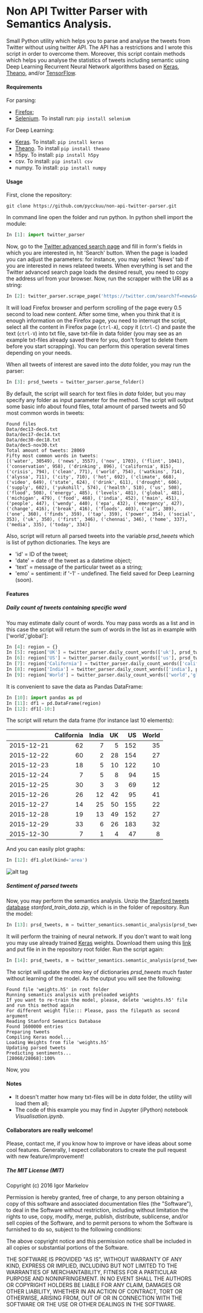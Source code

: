 # Non API Twitter Parser with Semantics Analysis.
Small Python utility which helps you to parse and analyse the tweets from Twitter without using twitter API. The API has a restrictions and I wrote this script in order to overcome them. Moreover, this script contain methods which helps you analyse the statistics of tweets including semantic using Deep Learning Recurrent Neural Network algorithms based on [Keras](http://keras.io/), [Theano](https://github.com/Theano/Theano), and/or [TensorFlow](https://github.com/tensorflow/tensorflow). 

#### Requirements

For parsing:
- [Firefox](https://www.mozilla.org/en-US/firefox/desktop/);
- [Selenium](https://github.com/SeleniumHQ/selenium/tree/master/py). To install run: ```pip install selenium```

For Deep Learning:
- [Keras](http://keras.io/). To install: ```pip install keras```
- [Theano](https://github.com/Theano/Theano). To install ```pip install theano```
- h5py. To install: ```pip install h5py```
- csv. To install: ```pip install csv```
- numpy. To install: ```pip install numpy```


#### Usage

First, clone the repository:

```
git clone https://github.com/pycckuu/non-api-twitter-parser.git
```

In command line open the folder and run python. In python shell import the module:

```python
In [1]: import twitter_parser
```

Now, go to the [Twitter advanced search page](https://twitter.com/search-advanced?lang=en) and fill in form's fields in  which you are interested in, hit 'Search' button. When the page is loaded you can adjust the parameters: for instance, you may select 'News' tab if you  are interested in news relateed tweets. When everything is set and the Twitter advanced search page loads the desired result, you need to copy the address url from your browser. Now, run the scrapper with the URI as a string:

```python
In [2]: twitter_parser.scrape_page('https://twitter.com/search?f=news&vertical=news&q=water&src=typd&lang=en')
```

It will load Firefox browser and perform scrolling of the page every 0.5 second to load new content. After some time, when you think that it is enough information on the Firefox page, you need to interrupt the script, select all the content in Firefox page (```ctrl-A```), copy it (```ctrl-C```) and paste the text (```ctrl-V```) into txt file, save txt-file in data folder (you may see as an example txt-files already saved there for you, don't forget to delete them before you start scrapping). You can perform this operation several times depending on your needs.

When all tweets of interest are saved into the _data_ folder, you may run the parser:

```python
In [3]: prsd_tweets = twitter_parser.parse_folder()
```

By default, the script will search for text files in _data_ folder, but you may specify any folder as input parameter for the method. The script will output some basic info about found files, total amount of parsed tweets and 50 most common words in tweets:
```
Found files
Data/dec13-dec6.txt
Data/dec17-dec14.txt
Data/dec30-dec18.txt
Data/dec5-nov30.txt
Total amount of tweets: 28069
Fifty most common words in tweets:
[('water', 30549), ('news', 3557), ('nov', 1703), ('flint', 1041), ('conservation', 958), ('drinking', 896), ('california', 815), ('crisis', 794), ('clean', 771), ('world', 754), ('watkins', 714), ('alyssa', 711), ('city', 710), ('hot', 692), ('climate', 668), ('video', 649), ('state', 624), ('drink', 611), ('drought', 606), ('supply', 602), ('yukohill', 574), ('health', 510), ('us', 508), ('flood', 508), ('energy', 485), ('levels', 481), ('global', 481), ('michigan', 479), ('food', 468), ('india', 452), ('main', 451), ('people', 447), ('wendy', 440), ('epa', 432), ('emergency', 427), ('change', 416), ('break', 416), ('floods', 403), ('air', 389), ('one', 360), ('finds', 359), ('tap', 359), ('power', 354), ('social', 353), ('uk', 350), ('first', 346), ('chennai', 346), ('home', 337), ('media', 335), ('today', 334)]
```

Also, script will return all parsed tweets into the variable _prsd\_tweets_ which is list of python dictionaries. The keys are 
- 'id' = ID of the tweet;
- 'date' = date of the tweet as a datetime object;
- 'text' = message of the particular tweet as a string;
- 'emo' = sentiment: if '-1' - undefined. The field saved for Deep Learning (soon).

#### Features

##### Daily count of tweets containing specific word

You may estimate daily count of words. You may pass words as a list and in this case the script will return the sum of words in the list as in example with ['world','global']:
```python
In [4]: region = {}
In [5]: region['UK'] = twitter_parser.daily_count_words(['uk'], prsd_tweets)
In [6]: region['US'] = twitter_parser.daily_count_words(['us'], prsd_tweets)
In [7]: region['California'] = twitter_parser.daily_count_words(['california'], prsd_tweets) 
In [8]: region['India'] = twitter_parser.daily_count_words(['india'], prsd_tweets)
In [9]: region['World'] = twitter_parser.daily_count_words(['world','global'], prsd_tweets)
```

It is convenient to save the data as Pandas DataFrame:

```python
In [10]: import pandas as pd
In [11]: df1 = pd.DataFrame(region)
In [12]: df1[-10:]
```

The script will return the data frame (for instance last 10 elements):

|            |California  |India| UK | US  |World|
|------------|-----------:|----:|---:|----:|----:|
| 2015-12-21 |  62        | 7   |  5 | 152 | 35  |
| 2015-12-22 |  60        | 2   |  28| 154 | 27  |
| 2015-12-23 |  18        | 5   |  10| 122 | 10  |
| 2015-12-24 |  7         | 5   |  8 | 94  | 15  |
| 2015-12-25 |  30        | 3   |  3 | 69  | 12  |
| 2015-12-26 |  26        | 12  |  42| 95  | 41  |
| 2015-12-27 |  14        | 25  |  50| 155 | 22  |
| 2015-12-28 |  19        | 13  |  49| 152 | 27  |
| 2015-12-29 |  33        | 6   |  26| 183 | 32  |
| 2015-12-30 |  7         | 1   |  4 | 47  | 8   |


And you can easily plot graphs:

```python
In [12]: df1.plot(kind='area')
```

![alt tag](https://raw.githubusercontent.com/pycckuu/non-api-twitter-parser/master/img/df1.png)

##### Sentiment of parsed tweets

Now, you may perform the semantics analysis. Unzip the [Stanford tweets database](http://help.sentiment140.com/for-students/) _stanford\_train\_data.zip_, which is in the folder of repository. Run the model:

```python
In [13]: prsd_tweets, m = twitter_semantics.semantic_analysis(prsd_tweets)
```

It will perform the training of neural network. If you don't want to wait  long you may use already trained [Keras]() weights. Download them using this [link](https://www.dropbox.com/s/jp443in7mu5i3xr/weights.h5?dl=1) and put file in in the repository root folder. Run the script again:

```python 
In [14]: prsd_tweets, m = twitter_semantics.semantic_analysis(prsd_tweets)
```

The script will update the _emo_ key of dictionaries _prsd\_tweets_ much faster without learning of the model. As the output you will see the following:

```
Found file 'weights.h5' in root folder
Running semantics analysis with preloaded weights
If you want to re-train the model, please, delete 'weights.h5' file and run this method again
For different weight file::: Please, pass the filepath as second argument
Reading Stanford Semantics Database
Found 1600000 entries
Preparing tweets
Compiling Keras model...
Loading Weights from file 'weights.h5'
Updating parsed tweets
Predicting sentiments...
[28068/28068]:100%
```

Now, you 


#### Notes  
- It doesn't matter how many txt-files will be in _data_ folder, the utility will load them all;
- The code of this example you may find in Jupyter (iPython) notebook _Visualisation.ipynb_.


#### Collaborators are really welcome!

Please, contact me, if you know how to improve or have ideas about some cool features. 
Generally, I expect collaborators to create the pull request with new feature/improvement!

##### The MIT License (MIT)

Copyright (c) 2016 Igor Markelov

Permission is hereby granted, free of charge, to any person obtaining a copy
of this software and associated documentation files (the "Software"), to deal
in the Software without restriction, including without limitation the rights
to use, copy, modify, merge, publish, distribute, sublicense, and/or sell
copies of the Software, and to permit persons to whom the Software is
furnished to do so, subject to the following conditions:

The above copyright notice and this permission notice shall be included in all
copies or substantial portions of the Software.

THE SOFTWARE IS PROVIDED "AS IS", WITHOUT WARRANTY OF ANY KIND, EXPRESS OR
IMPLIED, INCLUDING BUT NOT LIMITED TO THE WARRANTIES OF MERCHANTABILITY,
FITNESS FOR A PARTICULAR PURPOSE AND NONINFRINGEMENT. IN NO EVENT SHALL THE
AUTHORS OR COPYRIGHT HOLDERS BE LIABLE FOR ANY CLAIM, DAMAGES OR OTHER
LIABILITY, WHETHER IN AN ACTION OF CONTRACT, TORT OR OTHERWISE, ARISING FROM,
OUT OF OR IN CONNECTION WITH THE SOFTWARE OR THE USE OR OTHER DEALINGS IN THE
SOFTWARE.
